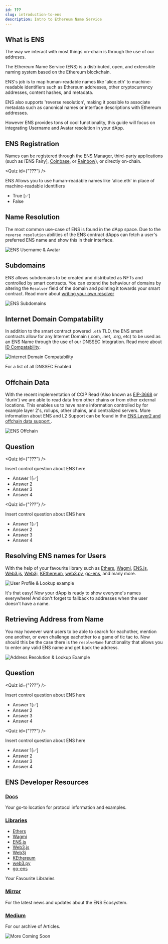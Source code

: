 ```yaml
---
id: ???
slug: introduction-to-ens
description: Intro to Ethereum Name Service
---
```



<Section name="1. Introduction" description="Introduction to ENS">

## What is ENS

The way we interact with most things on-chain is through the use of our addreses.

The Ethereum Name Service (ENS) is a distributed, open, and extensible naming system based on the Ethereum blockchain.

ENS's job is to map human-readable names like 'alice.eth' to machine-readable identifiers such as Ethereum addresses, other cryptocurrency addresses, content hashes, and metadata.

ENS also supports 'reverse resolution', making it possible to associate metadata such as canonical names or interface descriptions with Ethereum addresses.

However ENS provides tons of cool functionality, this guide will focus on integrating Username and Avatar resolution in your dApp.

## ENS Registration

Names can be registered through the [ENS Manager](https://app.ens.domains/), third-party applications (such as [ENS Fairy], [Coinbase](https://www.coinbase.com/), or [Rainbow](https://rainbow.me/)), or directly on-chain.

<Quiz id={"???"} />

ENS Allows you to use human-readable names like 'alice.eth' in place of machine-readable identifiers
- True [✅]
- False

</Section>

<Section name="2. Functionality Overview" description="Understanding everything your ENS is capable of">

## Name Resolution

The most common use-case of ENS is found in the dApp space. Due to the `reverse resolution` abilities of the ENS contract dApps can fetch a user's preferred ENS name and show this in their interface.

![ENS Username & Avatar](./assets/ens_username_avatar.png)

## Subdomains

ENS allows subdomains to be created and distributed as NFTs and controlled by smart contracts. You can extend the behaviour of domains by altering the `Resolver` field of the domain and pointing it towards your smart contract. Read more about [writing your own resolver](https://docs.ens.domains/contract-developer-guide/writing-a-resolver)

![ENS Subdomains](./assets/ens_subdomains.png)

## Internet Domain Compatability

In addition to the smart contract powered `.eth` TLD, the ENS smart contracts allow for any Internet Domain (.com, .net, .org, etc) to be used as an ENS Name through the use of our DNSSEC Integration. Read more about [ID Compatability](https://docs.ens.domains/dns-registrar-guide).

![Internet Domain Compatability](./assets/ens_internet_compatability.png)

For a list of all DNSSEC Enabled 

## Offchain Data

With the recent implementation of CCIP Read (Also known as [EIP-3668](https://eips.ethereum.org/EIPS/eip-3668) or 'durin') we are able to read data from other chains or from other external locations. This enables us to have name information controlled by for example layer 2's, rollups, other chains, and centralized servers. More information about ENS and L2 Support can be found in the [ENS Layer2 and offchain data support
](https://docs.ens.domains/dapp-developer-guide/ens-l2-offchain).

![ENS Offchain](./assets/ens_offchain.png)

## Question

<Quiz id={"???"} />

Insert control question about ENS here
- Answer 1[✅]
- Answer 2
- Answer 3
- Answer 4

<Quiz id={"???"} />

Insert control question about ENS here
- Answer 1[✅]
- Answer 2
- Answer 3
- Answer 4

</Section>

<Section name="3. Integrate ENS" description="Integrate ENS into your Project">

## Resolving ENS names for Users

With the help of your favourite library such as [Ethers](https://docs.ethers.io/v5/api/providers/provider/#Provider--ens-methods), [Wagmi](https://wagmi.sh/docs/hooks/useEnsName), [ENS.js](https://www.npmjs.com/package/@ensdomains/ensjs), [Web3.js](https://web3js.readthedocs.io/en/v1.2.0/web3-eth-ens.html), [Web3j](https://github.com/web3j/web3j), [KEthereum](https://github.com/komputing/KEthereum/tree/master/ens), [web3.py](https://web3py.readthedocs.io/en/stable/ens_overview.html), [go-ens](https://github.com/wealdtech/go-ens), and many more.

![User Profile & Lookup example](./assets/ens_user_profile.png)

It's that easy! Now your dApp is ready to show everyone's names everywhere! And don't forget to fallback to addresses when the user doesn't have a name.

## Retrieving Address from Name

You may however want users to be able to search for eachother, mention one another, or even challenge eachother to a game of tic tac to. Now should this be the case there is the `resolveName` functionality that allows you to enter any valid ENS name and get back the address.

![Address Resolution & Lookup Example](./assets/ens_address_resolution.png)

## Question

<Quiz id={"???"} />

Insert control question about ENS here
- Answer 1[✅]
- Answer 2
- Answer 3
- Answer 4

<Quiz id={"???"} />

Insert control question about ENS here
- Answer 1[✅]
- Answer 2
- Answer 3
- Answer 4

</Section>

<Section name="Dev Resources" description="Developer Resources">

## ENS Developer Resources

### [Docs](https://docs.ens.domains)

Your go-to location for protocol information and examples.

### [Libraries](https://docs.ens.domains/dapp-developer-guide/ens-libraries)
- [Ethers](https://docs.ethers.io/v5/api/providers/provider/#Provider--ens-methods)
- [Wagmi](https://wagmi.sh/docs/hooks/useEnsName)
- [ENS.js](https://www.npmjs.com/package/@ensdomains/ensjs)
- [Web3.js](https://web3js.readthedocs.io/en/v1.2.0/web3-eth-ens.html)
- [Web3j](https://github.com/web3j/web3j)
- [KEthereum](https://github.com/komputing/KEthereum/tree/master/ens)
- [web3.py](https://web3py.readthedocs.io/en/stable/ens_overview.html)
- [go-ens](https://github.com/wealdtech/go-ens)

Your Favourite Libraries

### [Mirror](https://ens.mirror.xyz/)

For the latest news and updates about the ENS Ecosystem.

### [Medium](https://medium.com/the-ethereum-name-service)

For our archive of Articles.

![More Coming Soon](./assets/ens_construction.png)

</Section>
